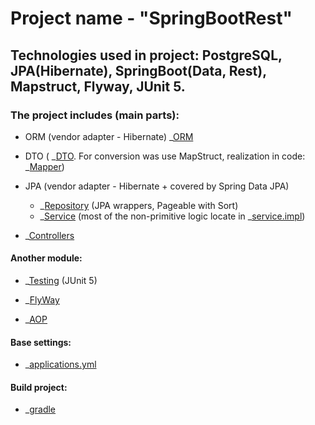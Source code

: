 <h1>Project name - "SpringBootRest"</h1>

<h2>Technologies used in project: PostgreSQL, JPA(Hibernate), SpringBoot(Data, Rest), Mapstruct, Flyway, JUnit 5.</h2>

<h3>The project includes (main parts):</h3>

- ORM (vendor adapter - Hibernate) _[ORM](https://github.com/inkobrinn/SpringBootRest/tree/master/src/main/java/com/example/springboot/task/entity)
- DTO ( _[DTO](https://github.com/inkobrinn/SpringBootRest/tree/master/src/main/java/com/example/springboot/task/dto). For conversion was use MapStruct, 
realization in code: _[Mapper](https://github.com/inkobrinn/SpringBootRest/tree/master/src/main/java/com/example/springboot/task/mapper))
- JPA (vendor adapter - Hibernate + covered by Spring Data JPA)
    + _[Repository](https://github.com/inkobrinn/SpringBootRest/tree/master/src/main/java/com/example/springboot/task/repository) (JPA wrappers, Pageable with Sort)
    + _[Service](https://github.com/inkobrinn/SpringBootRest/tree/master/src/main/java/com/example/springboot/task/service) (most of the non-primitive logic locate in _[service.impl](https://github.com/inkobrinn/SpringBootRest/tree/master/src/main/java/com/example/springboot/task/service/impl))
    
- _[Controllers](https://github.com/inkobrinn/SpringBootRest/tree/master/src/main/java/com/example/springboot/task/controller)

<h4>Another module:</h4>

- _[Testing](https://github.com/inkobrinn/SpringBootRest/tree/master/src/test/java/com/example/springboot/task/service/impl) (JUnit 5)

- _[FlyWay](https://github.com/inkobrinn/SpringBootRest/tree/master/src/main/resources/db/migration)

- _[AOP](https://github.com/inkobrinn/SpringBootRest/tree/master/src/main/java/com/example/springboot/task/aspect)

<h4>Base settings:</h4>

- _[applications.yml](https://github.com/inkobrinn/SpringBootRest/blob/master/src/main/resources/application.yml)

<h4>Build project:</h4>

- _[gradle](https://github.com/inkobrinn/SpringBootRest/blob/master/build.gradle)
